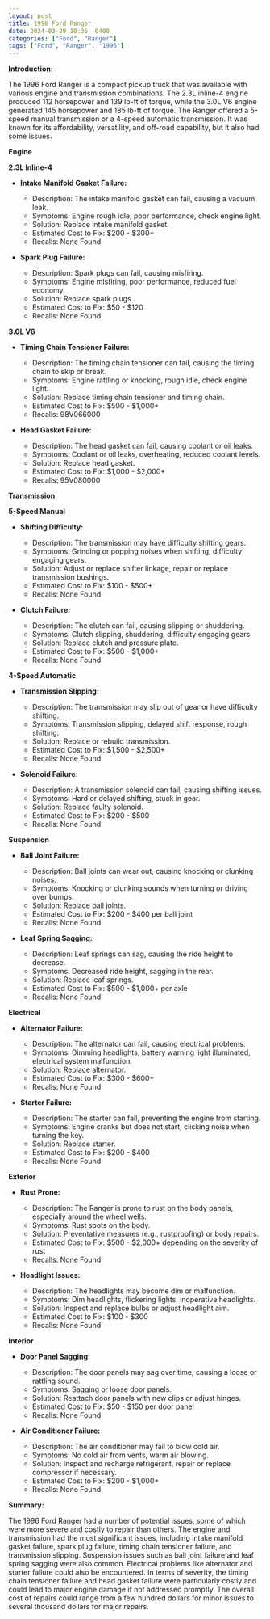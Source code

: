 ```yaml
---
layout: post
title: 1996 Ford Ranger
date: 2024-03-29 10:36 -0400
categories: ["Ford", "Ranger"]
tags: ["Ford", "Ranger", "1996"]
---
```

**Introduction:**

The 1996 Ford Ranger is a compact pickup truck that was available with various engine and transmission combinations. The 2.3L inline-4 engine produced 112 horsepower and 139 lb-ft of torque, while the 3.0L V6 engine generated 145 horsepower and 185 lb-ft of torque. The Ranger offered a 5-speed manual transmission or a 4-speed automatic transmission. It was known for its affordability, versatility, and off-road capability, but it also had some issues.

**Engine**

**2.3L Inline-4**

* **Intake Manifold Gasket Failure:**
    * Description: The intake manifold gasket can fail, causing a vacuum leak.
    * Symptoms: Engine rough idle, poor performance, check engine light.
    * Solution: Replace intake manifold gasket.
    * Estimated Cost to Fix: $200 - $300+
    * Recalls: None Found

* **Spark Plug Failure:**
    * Description: Spark plugs can fail, causing misfiring.
    * Symptoms: Engine misfiring, poor performance, reduced fuel economy.
    * Solution: Replace spark plugs.
    * Estimated Cost to Fix: $50 - $120
    * Recalls: None Found

**3.0L V6**

* **Timing Chain Tensioner Failure:**
    * Description: The timing chain tensioner can fail, causing the timing chain to skip or break.
    * Symptoms: Engine rattling or knocking, rough idle, check engine light.
    * Solution: Replace timing chain tensioner and timing chain.
    * Estimated Cost to Fix: $500 - $1,000+
    * Recalls: 98V066000

* **Head Gasket Failure:**
    * Description: The head gasket can fail, causing coolant or oil leaks.
    * Symptoms: Coolant or oil leaks, overheating, reduced coolant levels.
    * Solution: Replace head gasket.
    * Estimated Cost to Fix: $1,000 - $2,000+
    * Recalls: 95V080000

**Transmission**

**5-Speed Manual**

* **Shifting Difficulty:**
    * Description: The transmission may have difficulty shifting gears.
    * Symptoms: Grinding or popping noises when shifting, difficulty engaging gears.
    * Solution: Adjust or replace shifter linkage, repair or replace transmission bushings.
    * Estimated Cost to Fix: $100 - $500+
    * Recalls: None Found

* **Clutch Failure:**
    * Description: The clutch can fail, causing slipping or shuddering.
    * Symptoms: Clutch slipping, shuddering, difficulty engaging gears.
    * Solution: Replace clutch and pressure plate.
    * Estimated Cost to Fix: $500 - $1,000+
    * Recalls: None Found

**4-Speed Automatic**

* **Transmission Slipping:**
    * Description: The transmission may slip out of gear or have difficulty shifting.
    * Symptoms: Transmission slipping, delayed shift response, rough shifting.
    * Solution: Replace or rebuild transmission.
    * Estimated Cost to Fix: $1,500 - $2,500+
    * Recalls: None Found

* **Solenoid Failure:**
    * Description: A transmission solenoid can fail, causing shifting issues.
    * Symptoms: Hard or delayed shifting, stuck in gear.
    * Solution: Replace faulty solenoid.
    * Estimated Cost to Fix: $200 - $500
    * Recalls: None Found

**Suspension**

* **Ball Joint Failure:**
    * Description: Ball joints can wear out, causing knocking or clunking noises.
    * Symptoms: Knocking or clunking sounds when turning or driving over bumps.
    * Solution: Replace ball joints.
    * Estimated Cost to Fix: $200 - $400 per ball joint
    * Recalls: None Found

* **Leaf Spring Sagging:**
    * Description: Leaf springs can sag, causing the ride height to decrease.
    * Symptoms: Decreased ride height, sagging in the rear.
    * Solution: Replace leaf springs.
    * Estimated Cost to Fix: $500 - $1,000+ per axle
    * Recalls: None Found

**Electrical**

* **Alternator Failure:**
    * Description: The alternator can fail, causing electrical problems.
    * Symptoms: Dimming headlights, battery warning light illuminated, electrical system malfunction.
    * Solution: Replace alternator.
    * Estimated Cost to Fix: $300 - $600+
    * Recalls: None Found

* **Starter Failure:**
    * Description: The starter can fail, preventing the engine from starting.
    * Symptoms: Engine cranks but does not start, clicking noise when turning the key.
    * Solution: Replace starter.
    * Estimated Cost to Fix: $200 - $400
    * Recalls: None Found

**Exterior**

* **Rust Prone:**
    * Description: The Ranger is prone to rust on the body panels, especially around the wheel wells.
    * Symptoms: Rust spots on the body.
    * Solution: Preventative measures (e.g., rustproofing) or body repairs.
    * Estimated Cost to Fix: $500 - $2,000+ depending on the severity of rust
    * Recalls: None Found

* **Headlight Issues:**
    * Description: The headlights may become dim or malfunction.
    * Symptoms: Dim headlights, flickering lights, inoperative headlights.
    * Solution: Inspect and replace bulbs or adjust headlight aim.
    * Estimated Cost to Fix: $100 - $300
    * Recalls: None Found

**Interior**

* **Door Panel Sagging:**
    * Description: The door panels may sag over time, causing a loose or rattling sound.
    * Symptoms: Sagging or loose door panels.
    * Solution: Reattach door panels with new clips or adjust hinges.
    * Estimated Cost to Fix: $50 - $150 per door panel
    * Recalls: None Found

* **Air Conditioner Failure:**
    * Description: The air conditioner may fail to blow cold air.
    * Symptoms: No cold air from vents, warm air blowing.
    * Solution: Inspect and recharge refrigerant, repair or replace compressor if necessary.
    * Estimated Cost to Fix: $200 - $1,000+
    * Recalls: None Found

**Summary:**

The 1996 Ford Ranger had a number of potential issues, some of which were more severe and costly to repair than others. The engine and transmission had the most significant issues, including intake manifold gasket failure, spark plug failure, timing chain tensioner failure, and transmission slipping. Suspension issues such as ball joint failure and leaf spring sagging were also common. Electrical problems like alternator and starter failure could also be encountered. In terms of severity, the timing chain tensioner failure and head gasket failure were particularly costly and could lead to major engine damage if not addressed promptly. The overall cost of repairs could range from a few hundred dollars for minor issues to several thousand dollars for major repairs.
